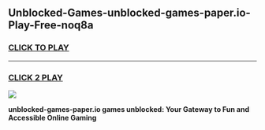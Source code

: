 
## Unblocked-Games-unblocked-games-paper.io-Play-Free-noq8a
<h3>
<a href="https://premium76.site?title=unblocked-games-paper.io&ref=22A">CLICK TO PLAY</a></h3>
<hr>

<h3>
<a href="https://premium76.site?title=unblocked-games-paper.io&ref=22A">CLICK 2 PLAY</a>
  
</h3>

<a href="https://premium76.site?title=unblocked-games-paper.io&ref=22A"><img src="https://clearcache.store/games.png"></a>


**unblocked-games-paper.io games unblocked: Your Gateway to Fun and Accessible Online Gaming**
